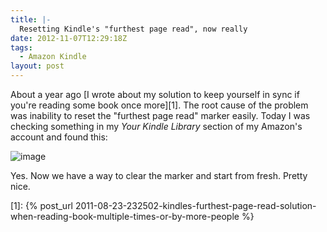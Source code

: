 ```yaml
---
title: |-
  Resetting Kindle's "furthest page read", now really
date: 2012-11-07T12:29:18Z
tags:
  - Amazon Kindle
layout: post
---
```

About a year ago [I wrote about my solution to keep yourself in sync if you're reading some book once more][1]. The root cause of the problem was inability to reset the "furthest page read" marker easily. Today I was checking something in my _Your Kindle Library_ section of my Amazon's account and found this:

![image](/i/233053/reset_fpr.png)

Yes. Now we have a way to clear the marker and start from fresh. Pretty nice.

[1]: {% post_url 2011-08-23-232502-kindles-furthest-page-read-solution-when-reading-book-multiple-times-or-by-more-people %}